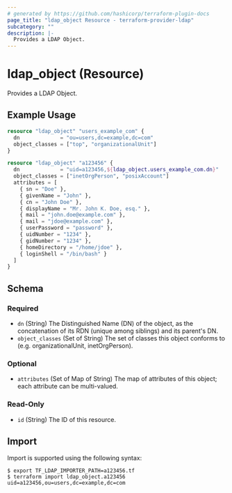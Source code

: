 ```yaml
---
# generated by https://github.com/hashicorp/terraform-plugin-docs
page_title: "ldap_object Resource - terraform-provider-ldap"
subcategory: ""
description: |-
  Provides a LDAP Object.
---
```


# ldap_object (Resource)

Provides a LDAP Object.

## Example Usage

```terraform
resource "ldap_object" "users_example_com" {
  dn             = "ou=users,dc=example,dc=com"
  object_classes = ["top", "organizationalUnit"]
}

resource "ldap_object" "a123456" {
  dn             = "uid=a123456,${ldap_object.users_example_com.dn}"
  object_classes = ["inetOrgPerson", "posixAccount"]
  attributes = [
    { sn = "Doe" },
    { givenName = "John" },
    { cn = "John Doe" },
    { displayName = "Mr. John K. Doe, esq." },
    { mail = "john.doe@example.com" },
    { mail = "jdoe@example.com" },
    { userPassword = "password" },
    { uidNumber = "1234" },
    { gidNumber = "1234" },
    { homeDirectory = "/home/jdoe" },
    { loginShell = "/bin/bash" }
  ]
}
```

<!-- schema generated by tfplugindocs -->
## Schema

### Required

- `dn` (String) The Distinguished Name (DN) of the object, as the concatenation of its RDN (unique among siblings) and its parent's DN.
- `object_classes` (Set of String) The set of classes this object conforms to (e.g. organizationalUnit, inetOrgPerson).

### Optional

- `attributes` (Set of Map of String) The map of attributes of this object; each attribute can be multi-valued.

### Read-Only

- `id` (String) The ID of this resource.

## Import

Import is supported using the following syntax:

```shell
$ export TF_LDAP_IMPORTER_PATH=a123456.tf
$ terraform import ldap_object.a123456 uid=a123456,ou=users,dc=example,dc=com
```
